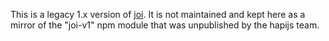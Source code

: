 This is a legacy 1.x version of [joi](https://github.com/hapijs/joi).
It is not maintained and kept here as a mirror of the "joi-v1" npm module that was unpublished by the hapijs team.
